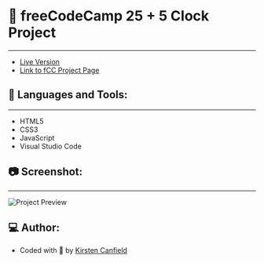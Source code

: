 # :notebook: freeCodeCamp 25 + 5 Clock Project
------
+ [Live Version](https://codepen.io/chillhumanoid/full/MWBgjJY)
+ [Link to fCC Project Page](https://www.freecodecamp.org/learn/front-end-development-libraries/front-end-development-libraries-projects/build-a-25--5-clock)

## :wrench: Languages and Tools:
------
+ HTML5
+ CSS3
+ JavaScript
+ Visual Studio Code

## :camera: Screenshot:
------
![Project Preview]()

## :computer: Author:
+ Coded with :blue_heart: by [Kirsten Canfield](https://github.com/ChillHumanoid)

 
